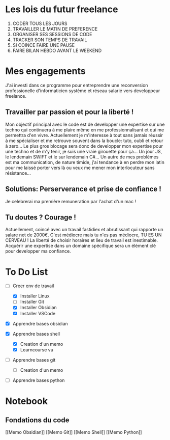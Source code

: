 
# Les lois du futur freelance
1. CODER TOUS LES JOURS
2.  TRAVAILLER LE MATIN DE PREFERENCE
3.  ORGANISER SES SESSIONS DE CODE
4. TRACKER SON TEMPS DE TRAVAIL
5. SI COINCE FAIRE UNE PAUSE
6. FAIRE BILAN HEBDO AVANT LE WEEKEND

# Mes engagements
J'ai investi dans ce programme pour entreprendre une reconversion professionelle d'informaticien
système et réseau salarié vers developpeur freelance. 

## Travailler par passion et pour la liberté !

Mon objectif principal avec le code est de developper une expertise sur une techno qui continuera à me plaire même en me professionnalisant et qui me permettra d'en vivre. Actuellement je m'interesse à tout sans jamais réussir à me spécialiser et me retrouve souvent dans la boucle: tuto, oubli et retour à zero...
Le plus gros blocage sera donc de developper mon expertise pour une techno et de m'y tenir, je suis une vraie girouette pour ça... Un jour JS, le lendemain SWIFT et le sur lendemain C#...
Un autre de mes problèmes est ma communication, de nature timide, j'ai tendance à en perdre mon latin pour me laissé porter vers là ou veux me mener mon interlocuteur sans résistance...

## Solutions: Perserverance et prise de confiance !

Je celebrerai ma première remuneration par l'achat d'un mac  !

## Tu doutes ? Courage !

Actuellement, coincé avec un travail fastidiex et abrutissant qui rapporte un salare net de 2000€.
C'est médiocre mais tu n'es pas médiocre, TU ES UN CERVEAU !
La liberté de choisir horaires et lieu de travail est inestimable.
Acquérir une expertise dans un domaine spécifique sera un élément clé pour developper ma confiance.


# To Do List
- [ ] Creer env de travail
	- [x] Installer Linux
	- [ ] Installer Git
	- [x] Installer Obsidian
	- [x] Installer VSCode
- [x] Apprendre bases obsidian
- [x] Apprendre bases shell
	- [x] Creation d'un memo
	- [x] Learncourse vu
- [ ] Apprendre bases git
	- [ ] Creation d'un memo
- [ ] Apprendre bases python


# Notebook

## Fondations du code

[[Memo Obsidian]]
[[Memo Git]]
[[Memo Shell]]
[[Memo Python]]